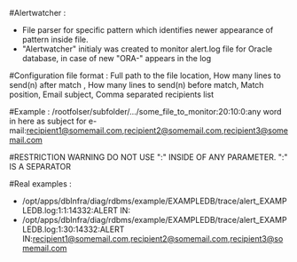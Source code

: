 #Alertwatcher :
* File parser for specific pattern which identifies newer appearance of pattern inside file.
* "Alertwatcher" initialy was created to monitor alert.log file for Oracle database, in case of new "ORA-" appears in the log

#Configuration file format :
Full path to the file location, How many lines to send(n) after match , How many lines to send(n) before match, Match position, Email subject, Comma separated recipients list

#Example :
/rootfolser/subfolder/.../some_file_to_monitor:20:10:0:any word in here as subject for e-mail:recipient1@somemail.com,recipient2@somemail.com,recipient3@somemail.com

#RESTRICTION WARNING 
DO NOT USE ":" INSIDE OF ANY PARAMETER.  ":" IS A SEPARATOR


#Real examples :
* /opt/apps/dbInfra/diag/rdbms/example/EXAMPLEDB/trace/alert_EXAMPLEDB.log:1:1:14332:ALERT IN:
* /opt/apps/dbInfra/diag/rdbms/example/EXAMPLEDB/trace/alert_EXAMPLEDB.log:1:30:14332:ALERT IN:recipient1@somemail.com,recipient2@somemail.com,recipient3@somemail.com


